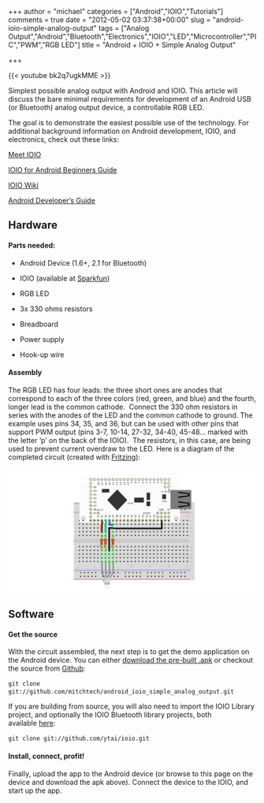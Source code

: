 +++
author = "michael"
categories = ["Android","IOIO","Tutorials"]
comments = true
date = "2012-05-02 03:37:38+00:00"
slug = "android-ioio-simple-analog-output"
tags = ["Analog Output","Android","Bluetooth","Electronics","IOIO","LED","Microcontroller","PIC","PWM","RGB LED"]
title = "Android + IOIO + Simple Analog Output"

+++

{{< youtube bk2q7ugkMME >}}

Simplest possible analog output with Android and IOIO. This article will discuss the bare minimal requirements for development of an Android USB (or Bluetooth) analog output device, a controllable RGB LED.

The goal is to demonstrate the easiest possible use of the technology. For additional background information on Android development, IOIO, and electronics, check out these links:

[Meet IOIO](http://ytai-mer.blogspot.com/2011/04/meet-ioio-io-for-android.html)

[IOIO for Android Beginners Guide](http://www.sparkfun.com/tutorials/280)

[IOIO Wiki](https://github.com/ytai/ioio/wiki)

[Android Developer’s Guide](http://developer.android.com/guide/index.html)

## Hardware

#### Parts needed:

  * Android Device (1.6+, 2.1 for Bluetooth)

  * IOIO (available at [Sparkfun](http://www.sparkfun.com/products/10748))

  * RGB LED

  * 3x 330 ohms resistors

  * Breadboard

  * Power supply

  * Hook-up wire

#### Assembly

The RGB LED has four leads: the three short ones are anodes that correspond to each of the three colors (red, green, and blue) and the fourth, longer lead is the common cathode.  Connect the 330 ohm resistors in series with the anodes of the LED and the common cathode to ground. The example uses pins 34, 35, and 36, but can be used with other pins that support PWM output (pins 3-7, 10-14, 27-32, 34-40, 45-48… marked with the letter ‘p’ on the back of the IOIO).  The resistors, in this case, are being used to prevent current overdraw to the LED. Here is a diagram of the completed circuit (created with [Fritzing](http://fritzing.org/)):

![](/img/ioio_simple_analog_output.png)

## Software

#### Get the source

With the circuit assembled, the next step is to get the demo application on the Android device. You can either [download the pre-built .apk](http://mitch-tech.appspot.com/ioio/IOIOSimpleAnalogOutput.apk) or checkout the source from [Github](https://github.com/mitchtech/android_ioio_simple_analog_output):

```
git clone git://github.com/mitchtech/android_ioio_simple_analog_output.git
```

If you are building from source, you will also need to import the IOIO Library project, and optionally the IOIO Bluetooth library projects, both available [here](https://github.com/ytai/ioio):

```
git clone git://github.com/ytai/ioio.git
```

#### Install, connect, profit!

Finally, upload the app to the Android device (or browse to this page on the device and download the apk above). Connect the device to the IOIO, and start up the app.


